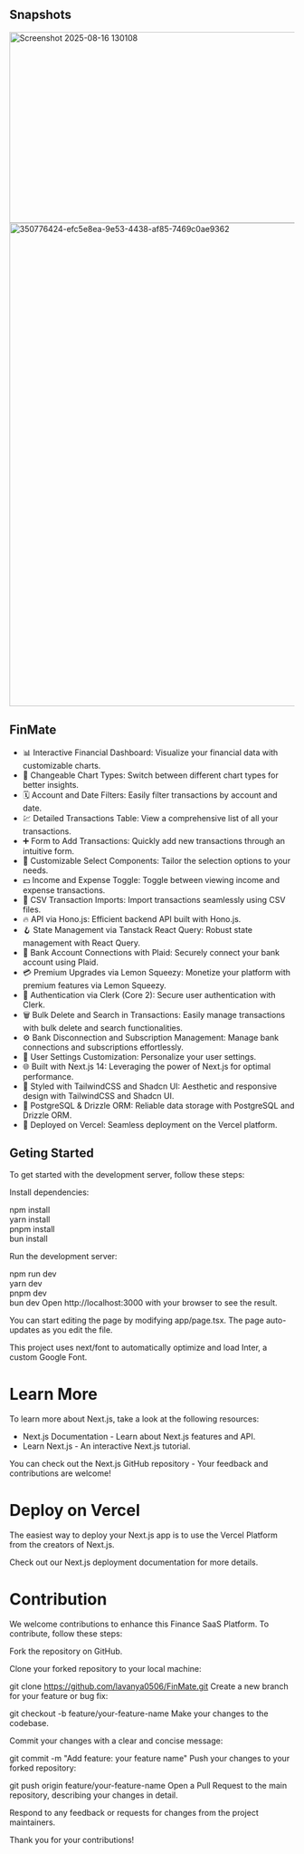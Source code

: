## Snapshots
<img width="1380" height="337" alt="Screenshot 2025-08-16 130108" src="https://github.com/user-attachments/assets/df4490bd-0551-41a8-9d38-2e4fa3f179a4" />
<img width="1916" height="853" alt="350776424-efc5e8ea-9e53-4438-af85-7469c0ae9362" src="https://github.com/user-attachments/assets/53f12132-db71-43f1-9f5a-9c88429ab9f2" />




## FinMate
* 📊 Interactive Financial Dashboard: Visualize your financial data with customizable charts.
* 🔁 Changeable Chart Types: Switch between different chart types for better insights.
* 🗓 Account and Date Filters: Easily filter transactions by account and date.
* 💹 Detailed Transactions Table: View a comprehensive list of all your transactions.
* ➕ Form to Add Transactions: Quickly add new transactions through an intuitive form.
* 🧩 Customizable Select Components: Tailor the selection options to your needs.
* 💵 Income and Expense Toggle: Toggle between viewing income and expense transactions.
* 🔄 CSV Transaction Imports: Import transactions seamlessly using CSV files.
* 🔥 API via Hono.js: Efficient backend API built with Hono.js.
* 🪝 State Management via Tanstack React Query: Robust state management with React Query.
* 🔗 Bank Account Connections with Plaid: Securely connect your bank account using Plaid.
* 💳 Premium Upgrades via Lemon Squeezy: Monetize your platform with premium features via Lemon Squeezy.
* 🔐 Authentication via Clerk (Core 2): Secure user authentication with Clerk.
* 🗑 Bulk Delete and Search in Transactions: Easily manage transactions with bulk delete and search functionalities.
* ⚙️ Bank Disconnection and Subscription Management: Manage bank connections and subscriptions effortlessly.
* 👤 User Settings Customization: Personalize your user settings.
* 🌐 Built with Next.js 14: Leveraging the power of Next.js for optimal performance.
* 🎨 Styled with TailwindCSS and Shadcn UI: Aesthetic and responsive design with TailwindCSS and Shadcn UI.
* 💾 PostgreSQL & Drizzle ORM: Reliable data storage with PostgreSQL and Drizzle ORM.
* 🚀 Deployed on Vercel: Seamless deployment on the Vercel platform.

## Geting Started

To get started with the development server, follow these steps:

Install dependencies:

npm install \
yarn install\
pnpm install \
bun install 

Run the development server:

npm run dev \
yarn dev \
pnpm dev \
bun dev 
Open http://localhost:3000 with your browser to see the result. 

You can start editing the page by modifying app/page.tsx. The page auto-updates as you edit the file.

This project uses next/font to automatically optimize and load Inter, a custom Google Font.

# Learn More

To learn more about Next.js, take a look at the following resources:

* Next.js Documentation - Learn about Next.js features and API.
* Learn Next.js - An interactive Next.js tutorial.

You can check out the Next.js GitHub repository - Your feedback and contributions are welcome!


# Deploy on Vercel

The easiest way to deploy your Next.js app is to use the Vercel Platform from the creators of Next.js.

Check out our Next.js deployment documentation for more details.

# Contribution 

We welcome contributions to enhance this Finance SaaS Platform. To contribute, follow these steps:

Fork the repository on GitHub.

Clone your forked repository to your local machine:

git clone https://github.com/lavanya0506/FinMate.git
Create a new branch for your feature or bug fix:

git checkout -b feature/your-feature-name
Make your changes to the codebase.

Commit your changes with a clear and concise message:

git commit -m "Add feature: your feature name"
Push your changes to your forked repository:

git push origin feature/your-feature-name
Open a Pull Request to the main repository, describing your changes in detail.

Respond to any feedback or requests for changes from the project maintainers.

Thank you for your contributions!

